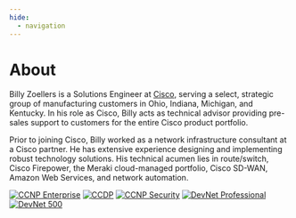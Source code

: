 ```yaml
---
hide:
  - navigation
---
```


# About

Billy Zoellers is a Solutions Engineer at [Cisco](https://www.cisco.com), serving a select, strategic group of manufacturing customers in Ohio, Indiana, Michigan, and Kentucky. In his role as Cisco, Billy acts as technical advisor providing pre-sales support to customers for the entire Cisco product portfolio.

Prior to joining Cisco, Billy worked as a network infrastructure consultant at a Cisco partner. He has extensive experience designing and implementing robust technology solutions. His technical acumen lies in route/switch, Cisco Firepower, the Meraki cloud-managed portfolio, Cisco SD-WAN, Amazon Web Services, and network automation.

<div class="certimages" markdown>
  <a href="https://www.credly.com/badges/adb43cc1-36dc-49ed-91b7-a2e81697fd99"><img class="cert" alt="CCNP Enterprise" src="ccnp-ent.svg"/></a>
  <a href="https://www.credly.com/badges/57f6f6ad-0550-4849-a1db-4362cc0e2033"><img class="cert" alt="CCDP" src="ccdp.svg"/></a>
  <a href="https://www.credly.com/badges/d4596bae-bc04-42d6-a180-86f08460222a"><img class="cert" alt="CCNP Security" src="ccnp-s.svg"/></a>
  <a href="https://www.credly.com/badges/5581a692-dabc-432a-b469-93c41e81f473"><img class="cert" alt="DevNet Professional" src="devnet-pro.svg"/></a>
  <a href="https://www.credly.com/badges/ffe9724b-a3c7-4224-8797-4b05cb19c619"><img class="cert" alt="DevNet 500" src="devnet500.svg"/></a>
</div>
